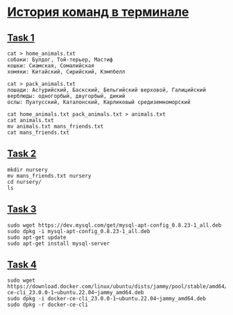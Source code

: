 # [История команд в терминале](#anchor)
## [Task 1](#anchor)
    cat > home_animals.txt
    собаки: Булдог, Той-терьер, Мастиф
    кошки: Сиамская, Сомалийская
    хомяки: Китайский, Сирийский, Кэмпбелл
    
    cat > pack_animals.txt
    лошади: Астурийский, Баскский, Бельгийский верховой, Галицийский
    верблюды: одногорбый, двугорбый, дикий
    ослы: Пуатусский, Каталонский, Карликовый средиземноморский
    
    cat home_animals.txt pack_animals.txt > animals.txt
    cat animals.txt
    mv animals.txt mans_friends.txt
    cat mans_friends.txt

## [Task 2](#anchor)

    mkdir nursery
    mv mans_friends.txt nursery
    cd nursery/
    ls

## [Task 3](#anchor)

    sudo wget https://dev.mysql.com/get/mysql-apt-config_0.8.23-1_all.deb
    sudo dpkg -i mysql-apt-config_0.8.23-1_all.deb
    sudo apt-get update
    sudo apt-get install mysql-server

## [Task 4](#anchor)

    sudo wget https://download.docker.com/linux/ubuntu/dists/jammy/pool/stable/amd64/docker-ce-cli_23.0.0-1~ubuntu.22.04~jammy_amd64.deb
    sudo dpkg -i docker-ce-cli_23.0.0-1~ubuntu.22.04~jammy_amd64.deb
    sudo dpkg -r docker-ce-cli